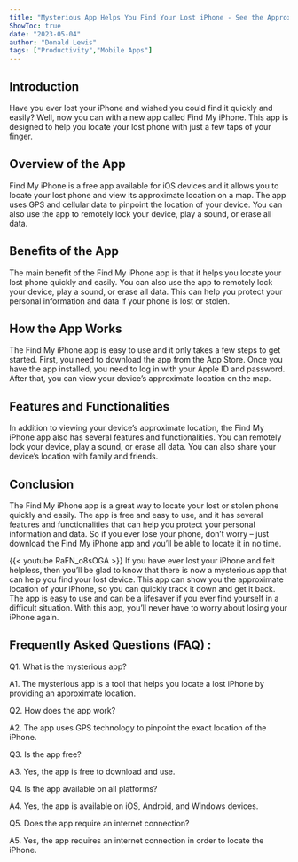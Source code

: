 ```yaml
---
title: "Mysterious App Helps You Find Your Lost iPhone - See the Approximate Location Now!"
ShowToc: true 
date: "2023-05-04"
author: "Donald Lewis" 
tags: ["Productivity","Mobile Apps"]
---
```

## Introduction

Have you ever lost your iPhone and wished you could find it quickly and easily? Well, now you can with a new app called Find My iPhone. This app is designed to help you locate your lost phone with just a few taps of your finger.

## Overview of the App

Find My iPhone is a free app available for iOS devices and it allows you to locate your lost phone and view its approximate location on a map. The app uses GPS and cellular data to pinpoint the location of your device. You can also use the app to remotely lock your device, play a sound, or erase all data.

## Benefits of the App

The main benefit of the Find My iPhone app is that it helps you locate your lost phone quickly and easily. You can also use the app to remotely lock your device, play a sound, or erase all data. This can help you protect your personal information and data if your phone is lost or stolen.

## How the App Works

The Find My iPhone app is easy to use and it only takes a few steps to get started. First, you need to download the app from the App Store. Once you have the app installed, you need to log in with your Apple ID and password. After that, you can view your device’s approximate location on the map.

## Features and Functionalities

In addition to viewing your device’s approximate location, the Find My iPhone app also has several features and functionalities. You can remotely lock your device, play a sound, or erase all data. You can also share your device’s location with family and friends.

## Conclusion

The Find My iPhone app is a great way to locate your lost or stolen phone quickly and easily. The app is free and easy to use, and it has several features and functionalities that can help you protect your personal information and data. So if you ever lose your phone, don’t worry – just download the Find My iPhone app and you’ll be able to locate it in no time.

{{< youtube RaFN_o8sOGA >}} 
If you have ever lost your iPhone and felt helpless, then you’ll be glad to know that there is now a mysterious app that can help you find your lost device. This app can show you the approximate location of your iPhone, so you can quickly track it down and get it back. The app is easy to use and can be a lifesaver if you ever find yourself in a difficult situation. With this app, you’ll never have to worry about losing your iPhone again.

## Frequently Asked Questions (FAQ) :
Q1. What is the mysterious app?

A1. The mysterious app is a tool that helps you locate a lost iPhone by providing an approximate location.

Q2. How does the app work?

A2. The app uses GPS technology to pinpoint the exact location of the iPhone.

Q3. Is the app free?

A3. Yes, the app is free to download and use.

Q4. Is the app available on all platforms?

A4. Yes, the app is available on iOS, Android, and Windows devices.

Q5. Does the app require an internet connection?

A5. Yes, the app requires an internet connection in order to locate the iPhone.


